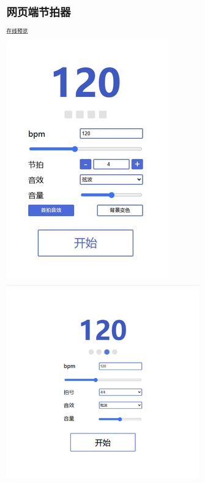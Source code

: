 # 网页端节拍器

[在线预览](https://bili345679.github.io/metronome/index.html)

![v0.4预览图](https://github.com/Bili345679/metronome/blob/main/preview_v0.4.jpg)

![v0.3预览图](https://github.com/Bili345679/metronome/blob/main/preview.png)

